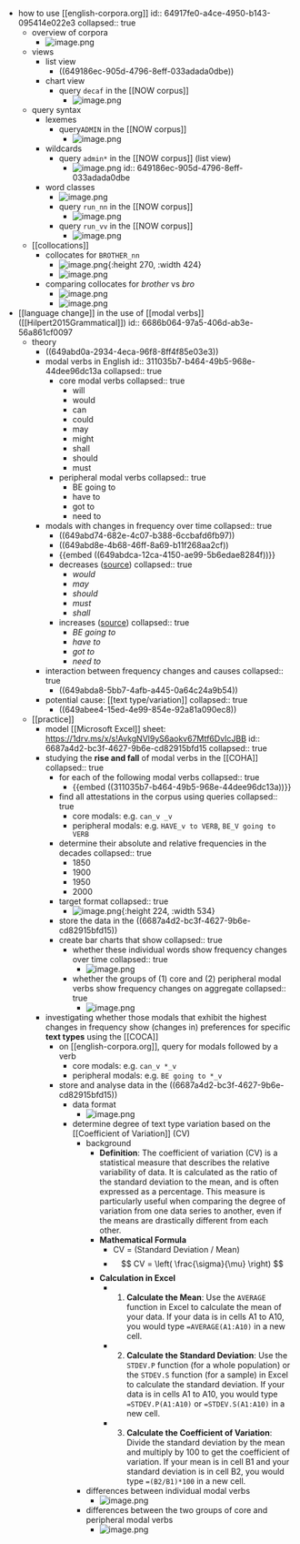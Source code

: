 - how to use [[english-corpora.org]]
  id:: 64917fe0-a4ce-4950-b143-095414e022e3
  collapsed:: true
	- overview of corpora
		- ![image.png](../assets/image_1687259415127_0.png)
	- views
		- list view
			- ((649186ec-905d-4796-8eff-033adada0dbe))
		- chart view
			- query `decaf` in the [[NOW corpus]]
				- ![image.png](../assets/image_1687259109695_0.png)
	- query syntax
		- lexemes
			- query`ADMIN` in the [[NOW corpus]]
				- ![image.png](../assets/image_1687258926938_0.png)
		- wildcards
			- query `admin*` in the [[NOW corpus]] (list view)
				- ![image.png](../assets/image_1687258861595_0.png)
				  id:: 649186ec-905d-4796-8eff-033adada0dbe
		- word classes
			- ![image.png](../assets/image_1687259357965_0.png)
			- query `run_nn` in the [[NOW corpus]]
				- ![image.png](../assets/image_1687259262662_0.png)
			- query `run_vv` in the [[NOW corpus]]
				- ![image.png](../assets/image_1687259313776_0.png)
	- [[collocations]]
		- collocates for `BROTHER_nn`
			- ![image.png](../assets/image_1720166129664_0.png){:height 270, :width 424}
			- ![image.png](../assets/image_1720166070331_0.png)
		- comparing collocates for *brother* vs *bro*
			- ![image.png](../assets/image_1687261600943_0.png)
			- ![image.png](../assets/image_1687261574344_0.png)
- [[language change]] in the use of [[modal verbs]] ([[Hilpert2015Grammatical]])
  id:: 6686b064-97a5-406d-ab3e-56a861cf0097
	- theory
		- ((649abd0a-2934-4eca-96f8-8ff4f85e03e3))
		- modal verbs in English
		  id:: 311035b7-b464-49b5-968e-44dee96dc13a
		  collapsed:: true
			- core modal verbs
			  collapsed:: true
				- will
				- would
				- can
				- could
				- may
				- might
				- shall
				- should
				- must
			- peripheral modal verbs
			  collapsed:: true
				- BE going to
				- have to
				- got to
				- need to
		- modals with changes in frequency over time
		  collapsed:: true
			- ((649abd74-682e-4c07-b388-6ccbafd6fb97))
			- ((649abd8e-4b68-46ff-8a69-b11f268aa2cf))
			- {{embed ((649abdca-12ca-4150-ae99-5b6edae8284f))}}
			- decreases ([source](((649b01d8-55ec-4a2b-9455-ac178224b327))))
			  collapsed:: true
				- *would*
				- *may*
				- *should*
				- *must*
				- *shall*
			- increases ([source](((649abe39-2aaf-438b-89e0-298a7e3eadcb))))
			  collapsed:: true
				- *BE going to*
				- *have to*
				- *got to*
				- *need to*
		- interaction between frequency changes and causes
		  collapsed:: true
			- ((649abda8-5bb7-4afb-a445-0a64c24a9b54))
		- potential cause: [[text type/variation]]
		  collapsed:: true
			- ((649abee4-15ed-4e99-854e-92a81a090ec8))
	- [[practice]]
		- model [[Microsoft Excel]] sheet: https://1drv.ms/x/s!AvkgNVl9yS6aokv67Mtf6DvIcJBB
		  id:: 6687a4d2-bc3f-4627-9b6e-cd82915bfd15
		  collapsed:: true
		- studying the **rise and fall** of modal verbs in the [[COHA]]
		  collapsed:: true
			- for each of the following modal verbs
			  collapsed:: true
				- {{embed ((311035b7-b464-49b5-968e-44dee96dc13a))}}
			- find all attestations in the corpus using queries
			  collapsed:: true
				- core modals: e.g. `can_v _v`
				- peripheral modals: e.g. `HAVE_v to VERB`, `BE_V going to VERB`
			- determine their absolute and relative frequencies in the decades
			  collapsed:: true
				- 1850
				- 1900
				- 1950
				- 2000
			- target format
			  collapsed:: true
				- ![image.png](../assets/image_1687959697860_0.png){:height 224, :width 534}
			- store the data in the ((6687a4d2-bc3f-4627-9b6e-cd82915bfd15))
			- create bar charts that show
			  collapsed:: true
				- whether these individual words show frequency changes over time
				  collapsed:: true
					- ![image.png](../assets/image_1687959732182_0.png)
				- whether the groups of (1) core and (2) peripheral modal verbs show frequency changes on aggregate
				  collapsed:: true
					- ![image.png](../assets/image_1689070200344_0.png)
		- investigating whether those modals that exhibit the highest changes in frequency show (changes in) preferences for specific **text types** using the [[COCA]]
			- on [[english-corpora.org]], query for modals followed by a verb
				- core modals: e.g. `can_v *_v`
				- peripheral modals: e.g. `BE going to *_v`
			- store and analyse data in the ((6687a4d2-bc3f-4627-9b6e-cd82915bfd15))
				- data format
					- ![image.png](../assets/image_1687959769997_0.png)
				- determine degree of text type variation based on the [[Coefficient of Variation]] (CV)
					- background
						- **Definition**: The coefficient of variation (CV) is a statistical measure that describes the relative variability of data. It is calculated as the ratio of the standard deviation to the mean, and is often expressed as a percentage. This measure is particularly useful when comparing the degree of variation from one data series to another, even if the means are drastically different from each other.
						- **Mathematical Formula**
							- CV = (Standard Deviation / Mean)
							- $$ CV = \left( \frac{\sigma}{\mu} \right) $$
						- **Calculation in Excel**
							- 1. **Calculate the Mean**: Use the `AVERAGE` function in Excel to calculate the mean of your data. If your data is in cells A1 to A10, you would type `=AVERAGE(A1:A10)` in a new cell.
							- 2. **Calculate the Standard Deviation**: Use the `STDEV.P` function (for a whole population) or the `STDEV.S` function (for a sample) in Excel to calculate the standard deviation. If your data is in cells A1 to A10, you would type `=STDEV.P(A1:A10)` or `=STDEV.S(A1:A10)` in a new cell.
							- 3. **Calculate the Coefficient of Variation**: Divide the standard deviation by the mean and multiply by 100 to get the coefficient of variation. If your mean is in cell B1 and your standard deviation is in cell B2, you would type `=(B2/B1)*100` in a new cell.
					- differences between individual modal verbs
						- ![image.png](../assets/image_1689070302563_0.png)
					- differences between the two groups of core and peripheral modal verbs
						- ![image.png](../assets/image_1689070360661_0.png)